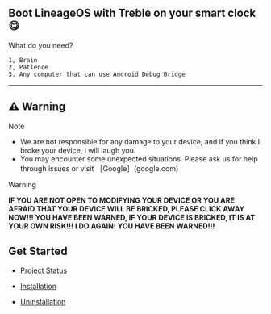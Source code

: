 ## Boot LineageOS with Treble on your smart clock😋

What do you need?

```
1, Brain 
2, Patience
3, Any computer that can use Android Debug Bridge
```

****
## ⚠️ Warning
> [!NOTE]
> - We are not responsible for any damage to your device, and if you think I broke your device, I will laugh you.
> - You may encounter some unexpected situations. Please ask us for help through issues or visit ［Google］(google.com)

> [!WARNING]
> **IF YOU ARE NOT OPEN TO MODIFYING YOUR DEVICE OR YOU ARE AFRAID THAT YOUR DEVICE WILL BE BRICKED, PLEASE CLICK AWAY NOW!!! YOU HAVE BEEN WARNED, IF YOUR DEVICE IS BRICKED, IT IS AT YOUR OWN RISK!!! I DO AGAIN! YOU HAVE BEEN WARNED!!!**


## Get Started

- [Project Status](ProjectStatus.md)

- [Installation](Installation.md)

- [Uninstallation](uninstall.md)

